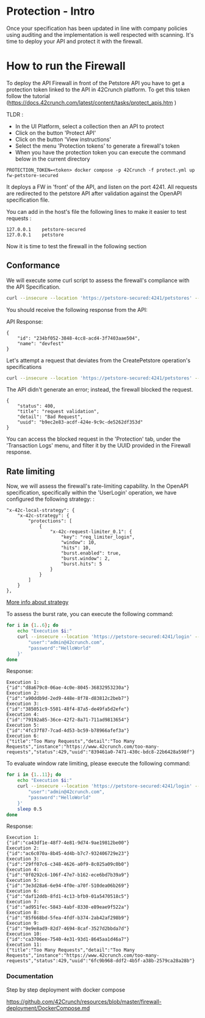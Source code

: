 # Protection - Intro

Once your specification has been updated in line with company policies using auditing and the implementation is well respected with scanning. It's time to deploy your API and protect it with the firewall.


# How to run the Firewall

To deploy the API Firewall in front of the Petstore API you have to get a protection token linked to the API in 42Crunch platform. To get this token follow the tutorial (https://docs.42crunch.com/latest/content/tasks/protect_apis.htm
)

TLDR :

- In the UI Platform, select a collection then an API to protect
- Click on the button 'Protect API'
- Click on the button 'View instructions'
- Select the menu 'Protection tokens' to generate a firewall's token
- When you have the protection token you can execute the command below in the current directory

```
PROTECTION_TOKEN=<token> docker compose -p 42Crunch -f protect.yml up fw-petstore-secured
```

It deploys a FW in 'front' of the API, and listen on the port 4241. All requests are redirected to the petstore API after validation against the OpenAPI specification file.

You can add in the host's file the following lines to make it easier to test requests :

```
127.0.0.1    petstore-secured
127.0.0.1    petstore
```

Now it is time to test the firewall in the following section

## Conformance 

We will execute some curl script to assess the firewall's compliance with the API Specification.

```bash
curl --insecure --location 'https://petstore-secured:4241/petstores' --header 'Content-Type: application/json' --header 'apikey: 65496ebe-6544-4e77-bb66-20b97f6994bb' --data '{"name":"devfest"}'
```

You should receive the following response from the API:

API Response: 
```
{
    "id": "234bf052-3848-4cc8-acd4-3f7403aae504",
    "name": "devfest"
}
```

Let's attempt a request that deviates from the CreatePetstore operation's specifications


```bash
curl --insecure --location 'https://petstore-secured:4241/petstores' --header 'Content-Type: application/json' --header 'apikey: 65496ebe-6544-4e77-bb66-20b97f6994bb' --data '{"name":"devfest1"}'
```

The API didn't generate an error; instead, the firewall blocked the request.

```
{
    "status": 400,
    "title": "request validation",
    "detail": "Bad Request",
    "uuid": "b9ec2e83-acdf-424e-9c9c-de5262df353d"
}
```

You can access the blocked request in the 'Protection' tab, under the 'Transaction Logs' menu, and filter it by the UUID provided in the Firewall response.

## Rate limiting 

Now, we will assess the firewall's rate-limiting capability.
In the OpenAPI specification, specifically within the 'UserLogin' operation, we have configured the following strategy: 
:

```
"x-42c-local-strategy": {
    "x-42c-strategy": {
        "protections": [
            {
                "x-42c-request-limiter_0.1": {
                    "key": "req_limiter_login",
                    "window": 10,
                    "hits": 10,
                    "burst.enabled": true,
                    "burst.window": 2,
                    "burst.hits": 5
                }
            }
        ]
    }
},
```

[More info about strategy](https://docs.42crunch.com/latest/content/extras/protection_rate_limiting.htm)

To assess the burst rate, you can execute the following command:

```bash
for i in {1..6}; do
    echo "Execution $i:"
    curl --insecure --location 'https://petstore-secured:4241/login' --header 'Content-Type: application/json' --header 'Cookie: session=b54cc9f9-4006-44df-9c6e-325f9532987b' --data-raw '{
        "user":"admin@42crunch.com",
        "password":"HelloWorld"
    }'
done
```

Response: 

```
Execution 1:
{"id":"d8a679c0-06ae-4c0e-8045-36832953230a"}
Execution 2:
{"id":"a90ddb9d-2ed9-448e-8f78-d83812c2beb7"}
Execution 3:
{"id":"385051c9-5501-48f4-87a5-de49fa5d2efe"}
Execution 4:
{"id":"79192a85-36ce-42f2-8a71-711ad9813654"}
Execution 5:
{"id":"4fc37f87-7cad-4d53-bc59-b78966afef3a"}
Execution 6:
{"title":"Too Many Requests","detail":"Too Many Requests","instance":"https://www.42crunch.com/too-many-requests","status":429,"uuid":"839461a0-7471-430c-bdc8-22b6428a598f"}
```

To evaluate window rate limiting, please execute the following command: 

```bash
for i in {1..11}; do
    echo "Execution $i:"
    curl --insecure --location 'https://petstore-secured:4241/login' --header 'Content-Type: application/json' --header 'Cookie: session=b54cc9f9-4006-44df-9c6e-325f9532987b' --data-raw '{
        "user":"admin@42crunch.com",
        "password":"HelloWorld"
    }'
    sleep 0.5
done
```

Response:

```
Execution 1:
{"id":"ca43df1e-48f7-4e81-9d74-9ae19812be00"}
Execution 2:
{"id":"ac6c070a-8b45-4d4b-b7c7-932406729e23"}
Execution 3:
{"id":"29ff07c6-c348-4626-a0f9-8c025a09c0b0"}
Execution 4:
{"id":"0f0292c6-106f-47e7-b162-ece6bd7b39a9"}
Execution 5:
{"id":"3e3d28a6-6e94-4f0e-a70f-510dea06b269"}
Execution 6:
{"id":"daf12ddb-8fd1-4c13-bfb9-01a5470518c5"}
Execution 7:
{"id":"ad951fec-5843-4abf-8330-e89eae9f522a"}
Execution 8:
{"id":"85f668bd-5fea-4fdf-b374-2ab42af298b9"}
Execution 9:
{"id":"9e9e8ad9-82d7-4694-8caf-3527d2bbda7d"}
Execution 10:
{"id":"ca3706ee-7540-4e31-93d1-8645aa1d46a7"}
Execution 11:
{"title":"Too Many Requests","detail":"Too Many Requests","instance":"https://www.42crunch.com/too-many-requests","status":429,"uuid":"6fc9b968-ddf2-4b5f-a38b-2579ca28a28b"}
```

### Documentation

Step by step deployment with docker compose

https://github.com/42Crunch/resources/blob/master/firewall-deployment/DockerCompose.md
